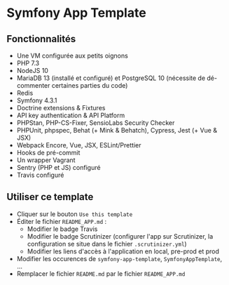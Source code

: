 # Symfony App Template

## Fonctionnalités

- Une VM configurée aux petits oignons
- PHP 7.3
- NodeJS 10
- MariaDB 13 (installé et configuré) et PostgreSQL 10 (nécessite de dé-commenter certaines parties du code)
- Redis
- Symfony 4.3.1
- Doctrine extensions & Fixtures
- API key authentication & API Platform
- PHPStan, PHP-CS-Fixer, SensioLabs Security Checker
- PHPUnit, phpspec, Behat (+ Mink & Behatch), Cypress, Jest (+ Vue & JSX)
- Webpack Encore, Vue, JSX, ESLint/Prettier
- Hooks de pré-commit
- Un wrapper Vagrant
- Sentry (PHP et JS) configuré
- Travis configuré

## Utiliser ce template

- Cliquer sur le bouton `Use this template`
- Éditer le fichier `README_APP.md` :
  - Modifier le badge Travis
  - Modifier le badge Scrutinizer (configurer l'app sur Scrutinizer, la configuration se situe dans le fichier `.scrutinizer.yml`)
  - Modifier les liens d'accès à l'application en local, pre-prod et prod
- Modifier les occurences de `symfony-app-template`, `SymfonyAppTemplate`, ...
- Remplacer le fichier `README.md` par le fichier `README_APP.md`
